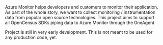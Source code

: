 Azure Monitor helps developers and customers to monitor their application.
As part of the whole story, we want to collect monitoring / instrumentation data from popular open source technologies.
This project aims to support all OpenCensus SDKs piping data to Azure Monitor through the OneAgent.

Project is still in very early development. This is not meant to be used for any production code, yet.

